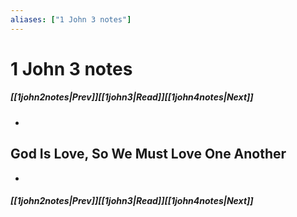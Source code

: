 ```yaml
---
aliases: ["1 John 3 notes"]
---
```

# 1 John 3 notes
##### <span class=arrow-left></span>[[1john2notes|Prev]]<span class=navigation-separator></span>[[1john3|Read]]<span class=navigation-separator></span>[[1john4notes|Next]]<span class=arrow-right></span>
- 
## God Is Love, So We Must Love One Another
- 
##### <span class=arrow-left></span>[[1john2notes|Prev]]<span class=navigation-separator></span>[[1john3|Read]]<span class=navigation-separator></span>[[1john4notes|Next]]<span class=arrow-right></span>